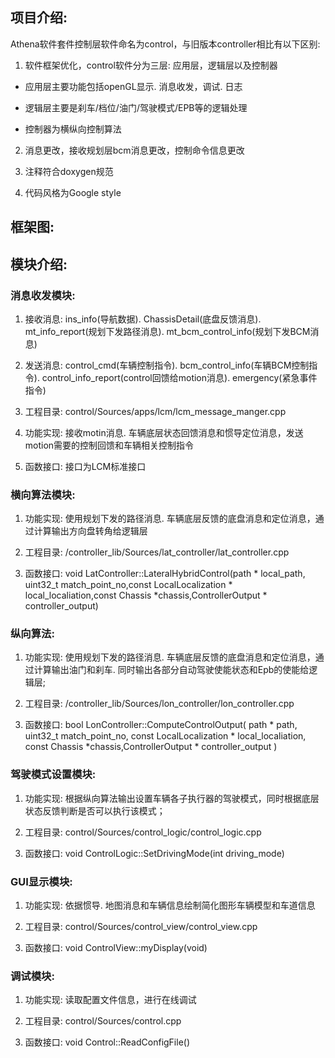 ## 项目介绍: 
Athena软件套件控制层软件命名为control，与旧版本controller相比有以下区别: 

1. 软件框架优化，control软件分为三层: 应用层，逻辑层以及控制器

 * 应用层主要功能包括openGL显示. 消息收发，调试. 日志

 * 逻辑层主要是刹车/档位/油门/驾驶模式/EPB等的逻辑处理

 * 控制器为横纵向控制算法

2. 消息更改，接收规划层bcm消息更改，控制命令信息更改

3. 注释符合doxygen规范

4. 代码风格为Google style

## 框架图: 



## 模块介绍: 

### 消息收发模块: 

1. 接收消息: ins_info(导航数据). ChassisDetail(底盘反馈消息). mt_info_report(规划下发路径消息). mt_bcm_control_info(规划下发BCM消息)

2. 发送消息: control_cmd(车辆控制指令). bcm_control_info(车辆BCM控制指令). control_info_report(control回馈给motion消息). emergency(紧急事件指令)

3. 工程目录: control/Sources/apps/lcm/lcm_message_manger.cpp

4. 功能实现: 接收motin消息. 车辆底层状态回馈消息和惯导定位消息，发送motion需要的控制回馈和车辆相关控制指令

5. 函数接口: 接口为LCM标准接口

### 横向算法模块: 

1. 功能实现: 使用规划下发的路径消息. 车辆底层反馈的底盘消息和定位消息，通过计算输出方向盘转角给逻辑层

2. 工程目录: /controller_lib/Sources/lat_controller/lat_controller.cpp

3. 函数接口: void LatController::LateralHybridControl(path * local_path,  uint32_t match_point_no,const LocalLocalization * local_localiation,const Chassis *chassis,ControllerOutput * controller_output)

### 纵向算法: 

1. 功能实现: 使用规划下发的路径消息. 车辆底层反馈的底盘消息和定位消息，通过计算输出油门和刹车. 同时输出各部分自动驾驶使能状态和Epb的使能给逻辑层;

2. 工程目录: /controller_lib/Sources/lon_controller/lon_controller.cpp

3. 函数接口: bool LonController::ComputeControlOutput(
path * path,
uint32_t match_point_no,
const LocalLocalization * local_localiation,
const Chassis *chassis,ControllerOutput * controller_output
)

 
### 驾驶模式设置模块: 

1. 功能实现: 根据纵向算法输出设置车辆各子执行器的驾驶模式，同时根据底层状态反馈判断是否可以执行该模式；

2. 工程目录: control/Sources/control_logic/control_logic.cpp

3. 函数接口: void ControlLogic::SetDrivingMode(int driving_mode)


### GUI显示模块: 

1. 功能实现: 依据惯导. 地图消息和车辆信息绘制简化图形车辆模型和车道信息

2. 工程目录: control/Sources/control_view/control_view.cpp

3. 函数接口: void ControlView::myDisplay(void)

### 调试模块: 

1. 功能实现: 读取配置文件信息，进行在线调试

2. 工程目录: control/Sources/control.cpp

3. 函数接口: void  Control::ReadConfigFile()





































